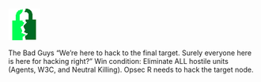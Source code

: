 ![netsec.png](netsec.png)

<span class="netsec">
The Bad Guys

<span class="netsec">
“We’re here to hack to the final target. Surely everyone here is here for hacking right?”

<span class="netsec">
Win condition: Eliminate ALL hostile units (Agents, W3C, and Neutral Killing). Opsec R needs to hack the target node.